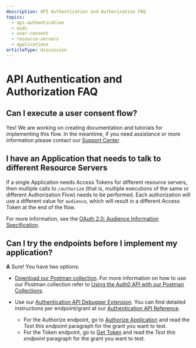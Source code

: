 ```yaml
---
description: API Authentication and Authorization FAQ
topics:
  - api-authentication
  - oidc
  - user-consent
  - resource-servers
  - applications
articleType: discussion
---
```


# API Authentication and Authorization FAQ

## Can I execute a user consent flow?

Yes! We are working on creating documentation and tutorials for implementing this flow. In the meantime, if you need assistance or more information please contact our [Support Center](${env.DOMAIN_URL_SUPPORT}).

## I have an Application that needs to talk to different Resource Servers

If a single Application needs Access Tokens for different resource servers, then multiple calls to `/authorize` (that is, multiple executions of the same or different Authorization Flow) needs to be performed. Each authorization will use a different value for `audience`, which will result in a different Access Token at the end of the flow.

For more information, see the [OAuth 2.0: Audience Information Specification](https://tools.ietf.org/html/draft-tschofenig-oauth-audience-00#section-3).

## Can I try the endpoints before I implement my application?

**A** Sure! You have two options:
- [Download our Postman collection](https://app.getpostman.com/run-collection/2a9bc47495ab00cda178). For more information on how to use our Postman collection refer to [Using the Auth0 API with our Postman Collections](/api/postman).

- Use our [Authentication API Debugger Extension](/extensions/authentication-api-debugger). You can find detailed instructions per endpoint/grant at our [Authentication API Reference](/api/authentication).
  - For the Authorize endpoint, go to [Authorize Application](/api/authentication#authorize-application) and read the _Test this endpoint_ paragraph for the grant you want to test.
  - For the Token endpoint, go to [Get Token](/api/authentication#get-token) and read the _Test this endpoint_ paragraph for the grant you want to test.
